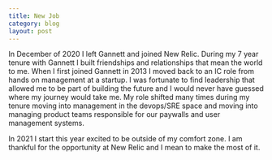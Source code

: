 ```yaml
---
title: New Job
category: blog
layout: post
---
```


In December of 2020 I left Gannett and joined New Relic. During my 7 year tenure with Gannett I built friendships and relationships that mean the world to me. When I first joined Gannett in 2013 I moved back to an IC role from hands on management at a startup. I was fortunate to find leadership that allowed me to be part of building the future and I would never have guessed where my journey would take me. My role shifted many times during my tenure moving into management in the devops/SRE space and moving into managing product teams responsible for our paywalls and user management systems.

In 2021 I start this year excited to be outside of my comfort zone. I am thankful for the opportunity at New Relic and I mean to make the most of it.
